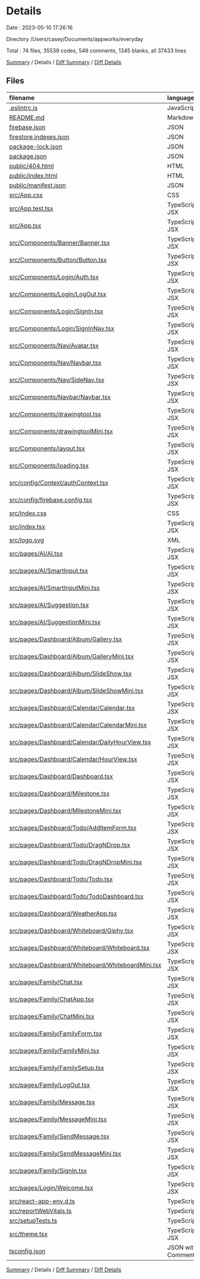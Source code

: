 # Details

Date : 2023-05-10 17:26:16

Directory /Users/casey/Documents/appworks/everyday

Total : 74 files,  35539 codes, 549 comments, 1345 blanks, all 37433 lines

[Summary](results.md) / Details / [Diff Summary](diff.md) / [Diff Details](diff-details.md)

## Files
| filename | language | code | comment | blank | total |
| :--- | :--- | ---: | ---: | ---: | ---: |
| [.eslintrc.js](/.eslintrc.js) | JavaScript | 24 | 0 | 1 | 25 |
| [README.md](/README.md) | Markdown | 26 | 0 | 21 | 47 |
| [firebase.json](/firebase.json) | JSON | 8 | 9 | 0 | 17 |
| [firestore.indexes.json](/firestore.indexes.json) | JSON | 4 | 0 | 1 | 5 |
| [package-lock.json](/package-lock.json) | JSON | 21,463 | 0 | 1 | 21,464 |
| [package.json](/package.json) | JSON | 101 | 0 | 1 | 102 |
| [public/404.html](/public/404.html) | HTML | 32 | 0 | 2 | 34 |
| [public/index.html](/public/index.html) | HTML | 37 | 0 | 2 | 39 |
| [public/manifest.json](/public/manifest.json) | JSON | 25 | 0 | 1 | 26 |
| [src/App.css](/src/App.css) | CSS | 33 | 0 | 6 | 39 |
| [src/App.test.tsx](/src/App.test.tsx) | TypeScript JSX | 8 | 0 | 2 | 10 |
| [src/App.tsx](/src/App.tsx) | TypeScript JSX | 27 | 0 | 4 | 31 |
| [src/Components/Banner/Banner.tsx](/src/Components/Banner/Banner.tsx) | TypeScript JSX | 35 | 0 | 5 | 40 |
| [src/Components/Button/Button.tsx](/src/Components/Button/Button.tsx) | TypeScript JSX | 209 | 0 | 12 | 221 |
| [src/Components/Login/Auth.tsx](/src/Components/Login/Auth.tsx) | TypeScript JSX | 129 | 0 | 14 | 143 |
| [src/Components/Login/LogOut.tsx](/src/Components/Login/LogOut.tsx) | TypeScript JSX | 29 | 0 | 4 | 33 |
| [src/Components/Login/SignIn.tsx](/src/Components/Login/SignIn.tsx) | TypeScript JSX | 40 | 0 | 4 | 44 |
| [src/Components/Login/SignInNav.tsx](/src/Components/Login/SignInNav.tsx) | TypeScript JSX | 40 | 0 | 4 | 44 |
| [src/Components/Nav/Avatar.tsx](/src/Components/Nav/Avatar.tsx) | TypeScript JSX | 22 | 0 | 3 | 25 |
| [src/Components/Nav/Navbar.tsx](/src/Components/Nav/Navbar.tsx) | TypeScript JSX | 210 | 1 | 17 | 228 |
| [src/Components/Nav/SideNav.tsx](/src/Components/Nav/SideNav.tsx) | TypeScript JSX | 190 | 0 | 14 | 204 |
| [src/Components/Navbar/Navbar.tsx](/src/Components/Navbar/Navbar.tsx) | TypeScript JSX | 40 | 0 | 6 | 46 |
| [src/Components/drawingtool.tsx](/src/Components/drawingtool.tsx) | TypeScript JSX | 359 | 0 | 41 | 400 |
| [src/Components/drawingtoolMini.tsx](/src/Components/drawingtoolMini.tsx) | TypeScript JSX | 197 | 0 | 20 | 217 |
| [src/Components/layout.tsx](/src/Components/layout.tsx) | TypeScript JSX | 25 | 0 | 4 | 29 |
| [src/Components/loading.tsx](/src/Components/loading.tsx) | TypeScript JSX | 63 | 0 | 10 | 73 |
| [src/config/Context/authContext.tsx](/src/config/Context/authContext.tsx) | TypeScript JSX | 112 | 0 | 11 | 123 |
| [src/config/firebase.config.tsx](/src/config/firebase.config.tsx) | TypeScript JSX | 20 | 0 | 0 | 20 |
| [src/index.css](/src/index.css) | CSS | 29 | 0 | 7 | 36 |
| [src/index.tsx](/src/index.tsx) | TypeScript JSX | 42 | 0 | 2 | 44 |
| [src/logo.svg](/src/logo.svg) | XML | 1 | 0 | 0 | 1 |
| [src/pages/AI/AI.tsx](/src/pages/AI/AI.tsx) | TypeScript JSX | 74 | 0 | 6 | 80 |
| [src/pages/AI/SmartInput.tsx](/src/pages/AI/SmartInput.tsx) | TypeScript JSX | 554 | 0 | 61 | 615 |
| [src/pages/AI/SmartInputMini.tsx](/src/pages/AI/SmartInputMini.tsx) | TypeScript JSX | 327 | 0 | 29 | 356 |
| [src/pages/AI/Suggestion.tsx](/src/pages/AI/Suggestion.tsx) | TypeScript JSX | 379 | 0 | 35 | 414 |
| [src/pages/AI/SuggestionMini.tsx](/src/pages/AI/SuggestionMini.tsx) | TypeScript JSX | 169 | 0 | 14 | 183 |
| [src/pages/Dashboard/Album/Gallery.tsx](/src/pages/Dashboard/Album/Gallery.tsx) | TypeScript JSX | 803 | 0 | 73 | 876 |
| [src/pages/Dashboard/Album/GalleryMini.tsx](/src/pages/Dashboard/Album/GalleryMini.tsx) | TypeScript JSX | 428 | 2 | 73 | 503 |
| [src/pages/Dashboard/Album/SlideShow.tsx](/src/pages/Dashboard/Album/SlideShow.tsx) | TypeScript JSX | 144 | 0 | 16 | 160 |
| [src/pages/Dashboard/Album/SlideShowMini.tsx](/src/pages/Dashboard/Album/SlideShowMini.tsx) | TypeScript JSX | 64 | 0 | 9 | 73 |
| [src/pages/Dashboard/Calendar/Calendar.tsx](/src/pages/Dashboard/Calendar/Calendar.tsx) | TypeScript JSX | 1,575 | 16 | 103 | 1,694 |
| [src/pages/Dashboard/Calendar/CalendarMini.tsx](/src/pages/Dashboard/Calendar/CalendarMini.tsx) | TypeScript JSX | 512 | 0 | 47 | 559 |
| [src/pages/Dashboard/Calendar/DailyHourView.tsx](/src/pages/Dashboard/Calendar/DailyHourView.tsx) | TypeScript JSX | 233 | 0 | 40 | 273 |
| [src/pages/Dashboard/Calendar/HourView.tsx](/src/pages/Dashboard/Calendar/HourView.tsx) | TypeScript JSX | 218 | 0 | 47 | 265 |
| [src/pages/Dashboard/Dashboard.tsx](/src/pages/Dashboard/Dashboard.tsx) | TypeScript JSX | 480 | 0 | 31 | 511 |
| [src/pages/Dashboard/Milestone.tsx](/src/pages/Dashboard/Milestone.tsx) | TypeScript JSX | 455 | 474 | 33 | 962 |
| [src/pages/Dashboard/MilestoneMini.tsx](/src/pages/Dashboard/MilestoneMini.tsx) | TypeScript JSX | 319 | 0 | 30 | 349 |
| [src/pages/Dashboard/Todo/AddItemForm.tsx](/src/pages/Dashboard/Todo/AddItemForm.tsx) | TypeScript JSX | 167 | 0 | 21 | 188 |
| [src/pages/Dashboard/Todo/DragNDrop.tsx](/src/pages/Dashboard/Todo/DragNDrop.tsx) | TypeScript JSX | 880 | 10 | 76 | 966 |
| [src/pages/Dashboard/Todo/DragNDropMini.tsx](/src/pages/Dashboard/Todo/DragNDropMini.tsx) | TypeScript JSX | 149 | 0 | 23 | 172 |
| [src/pages/Dashboard/Todo/Todo.tsx](/src/pages/Dashboard/Todo/Todo.tsx) | TypeScript JSX | 291 | 0 | 33 | 324 |
| [src/pages/Dashboard/Todo/TodoDashboard.tsx](/src/pages/Dashboard/Todo/TodoDashboard.tsx) | TypeScript JSX | 203 | 0 | 18 | 221 |
| [src/pages/Dashboard/WeatherApp.tsx](/src/pages/Dashboard/WeatherApp.tsx) | TypeScript JSX | 72 | 0 | 11 | 83 |
| [src/pages/Dashboard/Whiteboard/Giphy.tsx](/src/pages/Dashboard/Whiteboard/Giphy.tsx) | TypeScript JSX | 50 | 0 | 9 | 59 |
| [src/pages/Dashboard/Whiteboard/Whiteboard.tsx](/src/pages/Dashboard/Whiteboard/Whiteboard.tsx) | TypeScript JSX | 598 | 0 | 42 | 640 |
| [src/pages/Dashboard/Whiteboard/WhiteboardMini.tsx](/src/pages/Dashboard/Whiteboard/WhiteboardMini.tsx) | TypeScript JSX | 197 | 0 | 15 | 212 |
| [src/pages/Family/Chat.tsx](/src/pages/Family/Chat.tsx) | TypeScript JSX | 135 | 0 | 14 | 149 |
| [src/pages/Family/ChatApp.tsx](/src/pages/Family/ChatApp.tsx) | TypeScript JSX | 38 | 0 | 4 | 42 |
| [src/pages/Family/ChatMini.tsx](/src/pages/Family/ChatMini.tsx) | TypeScript JSX | 106 | 0 | 15 | 121 |
| [src/pages/Family/FamilyForm.tsx](/src/pages/Family/FamilyForm.tsx) | TypeScript JSX | 1,182 | 32 | 76 | 1,290 |
| [src/pages/Family/FamilyMini.tsx](/src/pages/Family/FamilyMini.tsx) | TypeScript JSX | 245 | 0 | 22 | 267 |
| [src/pages/Family/FamilySetup.tsx](/src/pages/Family/FamilySetup.tsx) | TypeScript JSX | 10 | 0 | 2 | 12 |
| [src/pages/Family/LogOut.tsx](/src/pages/Family/LogOut.tsx) | TypeScript JSX | 15 | 0 | 5 | 20 |
| [src/pages/Family/Message.tsx](/src/pages/Family/Message.tsx) | TypeScript JSX | 142 | 0 | 17 | 159 |
| [src/pages/Family/MessageMini.tsx](/src/pages/Family/MessageMini.tsx) | TypeScript JSX | 146 | 0 | 20 | 166 |
| [src/pages/Family/SendMessage.tsx](/src/pages/Family/SendMessage.tsx) | TypeScript JSX | 115 | 0 | 10 | 125 |
| [src/pages/Family/SendMessageMini.tsx](/src/pages/Family/SendMessageMini.tsx) | TypeScript JSX | 144 | 0 | 12 | 156 |
| [src/pages/Family/SignIn.tsx](/src/pages/Family/SignIn.tsx) | TypeScript JSX | 18 | 0 | 5 | 23 |
| [src/pages/Login/Welcome.tsx](/src/pages/Login/Welcome.tsx) | TypeScript JSX | 248 | 0 | 19 | 267 |
| [src/react-app-env.d.ts](/src/react-app-env.d.ts) | TypeScript | 0 | 1 | 1 | 2 |
| [src/reportWebVitals.ts](/src/reportWebVitals.ts) | TypeScript | 13 | 0 | 3 | 16 |
| [src/setupTests.ts](/src/setupTests.ts) | TypeScript | 1 | 4 | 1 | 6 |
| [src/theme.tsx](/src/theme.tsx) | TypeScript JSX | 34 | 0 | 3 | 37 |
| [tsconfig.json](/tsconfig.json) | JSON with Comments | 26 | 0 | 1 | 27 |

[Summary](results.md) / Details / [Diff Summary](diff.md) / [Diff Details](diff-details.md)